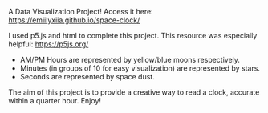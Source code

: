 A Data Visualization Project!
Access it here: https://emiilyxiia.github.io/space-clock/

I used p5.js and html to complete this project. This resource was especially helpful: https://p5js.org/

- AM/PM Hours are represented by yellow/blue moons respectively.
- Minutes (in groups of 10 for easy visualization) are represented by stars.
- Seconds are represented by space dust.

The aim of this project is to provide a creative way to read a clock, accurate within a quarter hour. Enjoy!
